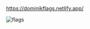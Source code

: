 https://dominikflags.netlify.app/

![flags](https://github.com/skors0nn/webFlags/assets/124265430/1455cf26-b739-49fc-9798-2e6d83096aa0)
